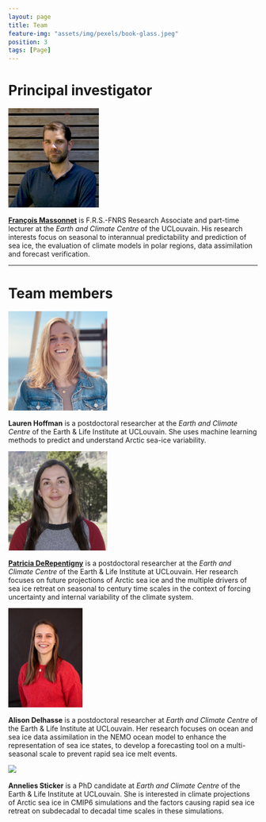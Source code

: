 ```yaml
---
layout: page
title: Team
feature-img: "assets/img/pexels/book-glass.jpeg"
position: 3
tags: [Page]
---
```


# Principal investigator

<img src="/assets/img/pics/FrancoisMassonnet.jpg" height = "200px">

[**François Massonnet**](https://www.climate.be/u/fmasson) is F.R.S.-FNRS Research Associate and part-time lecturer at the *Earth and Climate Centre* of the UCLouvain. His research interests focus on seasonal to interannual predictability and prediction of sea ice, the evaluation of climate models in polar regions, data assimilation and forecast verification.

---

# Team members

<img src="/assets/img/pics/hoffman.jpg" height = "200px">

**Lauren Hoffman** is a postdoctoral researcher at the *Earth and Climate Centre* of the Earth & Life Institute at UCLouvain. She uses machine learning methods to predict and understand Arctic sea-ice variability.


<img src="/assets/img/pics/PatriciaDeRepentigny.jpg" height = "200px">

[**Patricia DeRepentigny**](https://uclouvain.be/en/directories/patricia.derepentigny) is a postdoctoral researcher at the *Earth and Climate Centre* of the Earth & Life Institute at UCLouvain. Her research focuses on future projections of Arctic sea ice and the multiple drivers of sea ice retreat on seasonal to century time scales in the context of forcing uncertainty and internal variability of the climate system.

<img src="/assets/img/pics/alisondelhasse.jpg" height = "200px">

**Alison Delhasse** is a postdoctoral researcher at *Earth and Climate Centre* of the Earth & Life Institute at UCLouvain. Her research focuses on ocean and sea ice data assimilation in the NEMO ocean model to enhance the representation of sea ice states, to develop a forecasting tool on a multi-seasonal scale to prevent rapid sea ice melt events.

<img src="/assets/img/pics/AnneliesSticker.png" height = "200px">

**Annelies Sticker** is a PhD candidate at *Earth and Climate Centre* of the Earth & Life Institute at UCLouvain. She is interested in climate projections of Arctic sea ice in CMIP6 simulations and the factors causing rapid sea ice retreat on subdecadal to decadal time scales in these simulations.
